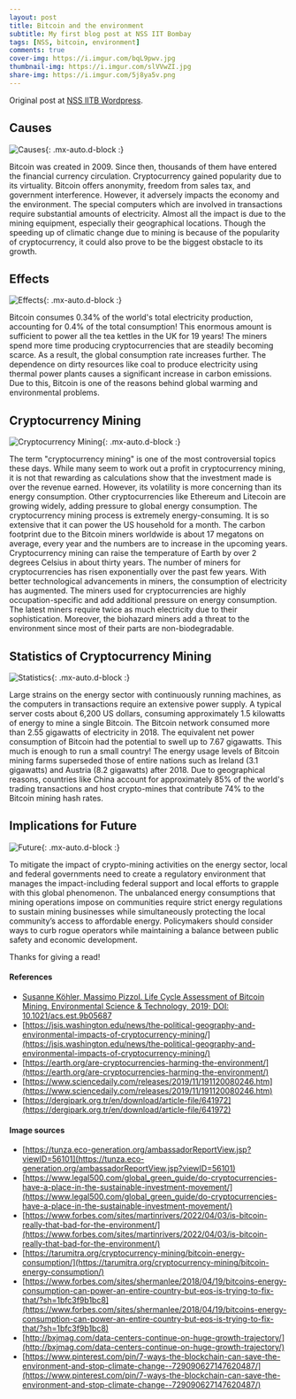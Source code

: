 ```yaml
---
layout: post
title: Bitcoin and the environment
subtitle: My first blog post at NSS IIT Bombay
tags: [NSS, bitcoin, environment]
comments: true
cover-img: https://i.imgur.com/bqL9pwv.jpg
thumbnail-img: https://i.imgur.com/slVVwZI.jpg
share-img: https://i.imgur.com/5j8ya5v.png
---
```


Original post at [NSS IITB Wordpress](https://nssiitbblog.wordpress.com/2020/12/31/bitcoin-the-environment-catastrophe-or-not/).

## Causes
![Causes](https://i.imgur.com/Wu0FAel.jpg){: .mx-auto.d-block :}

Bitcoin was created in 2009. Since then, thousands of them have
entered the financial currency circulation. Cryptocurrency gained
popularity due to its virtuality. Bitcoin offers anonymity, freedom from
sales tax, and government interference. However, it adversely
impacts the economy and the environment. The special computers
which are involved in transactions require substantial amounts of
electricity. Almost all the impact is due to the mining equipment,
especially their geographical locations. Though the speeding up of
climatic change due to mining is because of the popularity of
cryptocurrency, it could also prove to be the biggest obstacle to its
growth.

## Effects
![Effects](https://i.imgur.com/kkI5BaN.jpg){: .mx-auto.d-block :}

Bitcoin consumes 0.34% of the world's total electricity production,
accounting for 0.4% of the total consumption! This enormous amount
is sufficient to power all the tea kettles in the UK for 19 years! The
miners spend more time producing cryptocurrencies that are steadily
becoming scarce. As a result, the global consumption rate increases
further. The dependence on dirty resources like coal to produce
electricity using thermal power plants causes a significant increase in
carbon emissions. Due to this, Bitcoin is one of the reasons behind
global warming and environmental problems.

## Cryptocurrency Mining
![Cryptocurrency Mining](https://i.imgur.com/Ms3EnAQ.jpg){: .mx-auto.d-block :}

The term "cryptocurrency mining" is one of the most controversial topics these
days. While many seem to work out a profit in cryptocurrency mining, it is not
that rewarding as calculations show that the investment made is over the revenue
earned. However, its volatility is more concerning than its energy consumption.
Other cryptocurrencies like Ethereum and Litecoin are growing widely,
adding pressure to global energy consumption. The cryptocurrency
mining process is extremely energy-consuming. It is so extensive that
it can power the US household for a month. The carbon footprint due
to the Bitcoin miners worldwide is about 17 megatons on average,
every year and the numbers are to increase in the upcoming years.
Cryptocurrency mining can raise the temperature of Earth by over 2
degrees Celsius in about thirty years. The number of miners for
cryptocurrencies has risen exponentially over the past few years.
With better technological advancements in miners, the consumption
of electricity has augmented. The miners used for cryptocurrencies
are highly occupation-specific and add additional pressure on energy
consumption. The latest miners require twice as much electricity due
to their sophistication. Moreover, the biohazard miners add a threat to
the environment since most of their parts are non-biodegradable.

## Statistics of Cryptocurrency Mining
![Statistics](https://i.imgur.com/W7EnzCY.png){: .mx-auto.d-block :}

Large strains on the energy sector with continuously running
machines, as the computers in transactions require an extensive
power supply. A typical server costs about 6,200 US dollars,
consuming approximately 1.5 kilowatts of energy to mine a single
Bitcoin. The Bitcoin network consumed more than 2.55 gigawatts of
electricity in 2018. The equivalent net power consumption of Bitcoin
had the potential to swell up to 7.67 gigawatts. This much is enough
to run a small country! The energy usage levels of Bitcoin mining
farms superseded those of entire nations such as Ireland (3.1
gigawatts) and Austria (8.2 gigawatts) after 2018. Due to
geographical reasons, countries like China account for approximately
85% of the world's trading transactions and host crypto-mines that
contribute 74% to the Bitcoin mining hash rates.

## Implications for Future
![Future](https://i.imgur.com/5j8ya5v.png){: .mx-auto.d-block :}

To mitigate the impact of crypto-mining activities on the energy
sector, local and federal governments need to create a regulatory
environment that manages the impact-including federal support and
local efforts to grapple with this global phenomenon. The
unbalanced energy consumptions that mining operations impose on
communities require strict energy regulations to sustain mining
businesses while simultaneously protecting the local community’s
access to affordable energy. Policymakers should consider ways to
curb rogue operators while maintaining a balance between public
safety and economic development.

Thanks for giving a read!

#### References
- [Susanne Köhler, Massimo Pizzol. Life Cycle Assessment of Bitcoin Mining. Environmental Science & Technology, 2019; DOI: 10.1021/acs.est.9b05687](https://pubs.acs.org/doi/10.1021/acs.est.9b05687)
- [https://jsis.washington.edu/news/the-political-geography-and-environmental-impacts-of-cryptocurrency-mining/](https://jsis.washington.edu/news/the-political-geography-and-environmental-impacts-of-cryptocurrency-mining/)
- [https://earth.org/are-cryptocurrencies-harming-the-environment/](https://earth.org/are-cryptocurrencies-harming-the-environment/)
- [https://www.sciencedaily.com/releases/2019/11/191120080246.htm](https://www.sciencedaily.com/releases/2019/11/191120080246.htm)
- [https://dergipark.org.tr/en/download/article-file/641972](https://dergipark.org.tr/en/download/article-file/641972)

#### Image sources
- [https://tunza.eco-generation.org/ambassadorReportView.jsp?viewID=56101](https://tunza.eco-generation.org/ambassadorReportView.jsp?viewID=56101)
- [https://www.legal500.com/global_green_guide/do-cryptocurrencies-have-a-place-in-the-sustainable-investment-movement/](https://www.legal500.com/global_green_guide/do-cryptocurrencies-have-a-place-in-the-sustainable-investment-movement/)
- [https://www.forbes.com/sites/martinrivers/2022/04/03/is-bitcoin-really-that-bad-for-the-environment/](https://www.forbes.com/sites/martinrivers/2022/04/03/is-bitcoin-really-that-bad-for-the-environment/)
- [https://tarumitra.org/cryptocurrency-mining/bitcoin-energy-consumption/](https://tarumitra.org/cryptocurrency-mining/bitcoin-energy-consumption/)
- [https://www.forbes.com/sites/shermanlee/2018/04/19/bitcoins-energy-consumption-can-power-an-entire-country-but-eos-is-trying-to-fix-that/?sh=1bfc3f9b1bc8](https://www.forbes.com/sites/shermanlee/2018/04/19/bitcoins-energy-consumption-can-power-an-entire-country-but-eos-is-trying-to-fix-that/?sh=1bfc3f9b1bc8)
- [http://bxjmag.com/data-centers-continue-on-huge-growth-trajectory/](http://bxjmag.com/data-centers-continue-on-huge-growth-trajectory/)
- [https://www.pinterest.com/pin/7-ways-the-blockchain-can-save-the-environment-and-stop-climate-change--729090627147620487/](https://www.pinterest.com/pin/7-ways-the-blockchain-can-save-the-environment-and-stop-climate-change--729090627147620487/)
